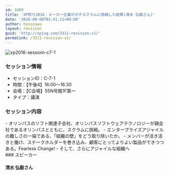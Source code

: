 ```yaml
---
id: 3489
title: 'XP祭り2016：メーカー企業がガチスクラムに挑戦した結果(清水 弘毅さん)'
date: '2016-09-08T01:41:11+00:00'
author: hosozawa
layout: revision
guid: 'http://xpjug.com/3311-revision-v1/'
permalink: /3311-revision-v1/
---
```


![xp2016-sessioin-c7-1](http://xpjug.com/wp-content/uploads/2016/08/xp2016-sessioin-c7-1.png)

### セッション情報

- セッションID：C-7-1
- 時間：【午後4】16:00～16:30
- 会場：【C会場】55N号館1F第一
- タイプ：講演

### セッション内容

<div dir="ltr">- オリンパスのソフト関連子会社、<wbr></wbr>オリンパスソフトウェアテクノロジーが親会社であるオリンパスとともに、スクラムに挑戦。
- エンタープライズアジャイルの難しさの一端である、「<wbr></wbr>組織の壁」をどう取り除いたか。
- メンバーが活き活きと働け、ステークホルダーを巻き込み、<wbr></wbr>顧客にとってよりよい製品ができつつある。Fearless Change!
- そして、さらにアジャイルな組織へ

</div>### スピーカー

#### 清水 弘毅さん